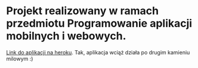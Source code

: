 # Projekt realizowany w ramach przedmiotu Programowanie aplikacji mobilnych i webowych.
[Link do aplikacji na heroku](https://jan-polaczek-pamw.herokuapp.com/ "Heroku").
Tak, aplikacja wciąż działa po drugim kamieniu milowym :)
